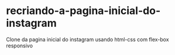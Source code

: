 # recriando-a-pagina-inicial-do-instagram
Clone da pagina inicial do instagram usando html-css com flex-box responsivo
